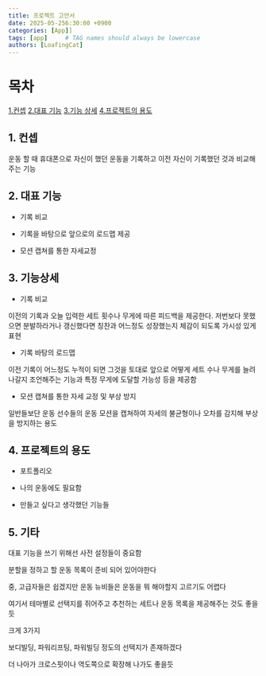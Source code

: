 ```yaml
---
title: 프로젝트 고안서
date: 2025-05-256:30:00 +0900
categories: [App]]
tags: [app]     # TAG names should always be lowercase
authors: [LoafingCat]
---
```



# 목차

[1.컨셉](#1-컨셉)
[2.대표 기능](#2-대표-기능)
[3.기능 상세](#3-기능상세)
[4.프로젝트의 용도](#4-프로젝트의-용도)





## 1. 컨셉

운동 할 때 휴대폰으로 자신이 했던 운동을 기록하고 이전 자신이 기록했던 것과 비교해주는 기능


## 2. 대표 기능

- 기록 비교

- 기록을 바탕으로 앞으로의 로드맵 제공

- 모션 캡쳐를 통한 자세교정



## 3. 기능상세


- 기록 비교

이전의 기록과 오늘 입력한 세트 횟수나 무게에 따른 피드백을 제공한다. 저번보다 못했으면 분발하라거나 갱신했다면 칭찬과 어느정도 성장했는지 체감이 되도록 가시성 있게 표현


- 기록 바탕의 로드맵


이전 기록이 어느정도 누적이 되면 그것을 토대로 앞으로 어떻게 세트 수나 무게를 늘려 나갈지 조언해주는 기능과 특정 무게에 도달할 가능성 등을 제공함


- 모션 캡쳐를 통한 자세 교정 및 부상 방지


일반들보단 운동 선수들의 운동 모션을 캡쳐하여 자세의 불균형이나 오차를 감지해 부상을 방지하는 용도


## 4. 프로젝트의 용도

- 포트폴리오

- 나의 운동에도 필요함

- 만들고 싶다고 생각했던 기능들    


## 5. 기타


대표 기능을 쓰기 위해선 사전 설정들이 중요함

분할을 정하고 할 운동 목록이 준비 되어 있어야한다

중, 고급자들은 쉽겠지만 운동 뉴비들은 운동을 뭐 해야할지 고르기도 어렵다

여기서 테마별로 선택지를 쥐어주고 추천하는 세트나 운동 목록을 제공해주는 것도 좋을듯

크게 3가지

보디빌딩, 파워리프팅, 파워빌딩 정도의 선택지가 존재하겠다

더 나아가 크로스핏이나 역도쪽으로 확장해 나가도 좋을듯

